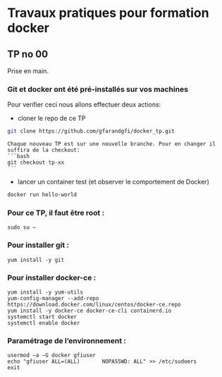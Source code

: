 # Travaux pratiques pour formation docker

## TP no 00
Prise en main.

### Git et docker ont été pré-installés sur vos machines

Pour verifier ceci nous allons effectuer deux actions:
  
  - cloner le repo de ce TP
  ```bash
  git clone https://github.com/gfarandgfi/docker_tp.git
  ```
    Chaque nouveau TP est sur une nouvelle branche. Pour en changer il suffira de la checkout:
    ```bash
    git checkout tp-xx
    ```

  - lancer un container test (et observer le comportement de Docker)
  ```bash
  docker run hello-world
  ```

### Pour ce TP, il faut être root :
```
sudo su – 
```

### Pour installer git :
```
yum install -y git
```

### Pour installer docker-ce :
```
yum install -y yum-utils
yum-config-manager --add-repo https://download.docker.com/linux/centos/docker-ce.repo
yum install -y docker-ce docker-ce-cli containerd.io
systemctl start docker
systemctl enable docker
```

### Paramétrage de l’environnement :
```
usermod –a –G docker gfiuser
echo "gfiuser ALL=(ALL)       NOPASSWD: ALL" >> /etc/sudoers
exit
```

